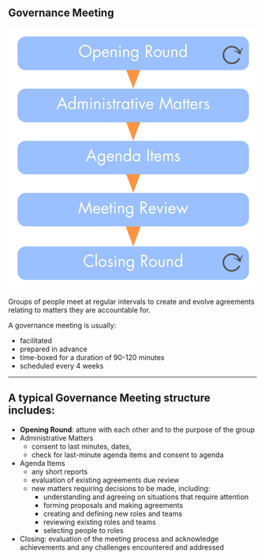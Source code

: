 ## Governance Meeting

![right,fit](img/meetings/governance-meeting.png)

Groups of people meet at regular intervals to create and evolve agreements relating to matters they are accountable for.

A governance meeting is usually:

* facilitated 
* prepared in advance 
* time-boxed for a duration of 90-120 minutes
* scheduled every 4 weeks

---

## A typical Governance Meeting structure includes: 

* **Opening Round**: attune with each other and to the purpose of the group
* Administrative Matters 
    * consent to last minutes, dates, 
    * check for last-minute agenda items and consent to agenda
* Agenda Items 
    * any short reports 
    * evaluation of existing agreements due review
    * new matters requiring decisions to be made, including: 
        * understanding and agreeing on situations that require attention 
        * forming proposals and making agreements 
        * creating and defining new roles and teams 
        * reviewing existing roles and teams 
        * selecting people to roles 
* Closing: evaluation of the meeting process and acknowledge achievements and any challenges encountered and addressed




